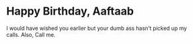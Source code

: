 # Happy Birthday, Aaftaab
I would have wished you earlier but your dumb ass hasn't picked up my calls. Also, Call me.

